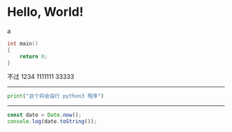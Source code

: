 # Hello, World!
a
``` C++ 
int main()
{
    return 0;
}
```
不过
1234
1111111
33333

---
```python {cmd="python"}
print("这个将会运行 python3 程序")
```
---


```javascript {cmd="node"}
const date = Date.now();
console.log(date.toString());
```
